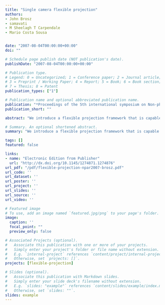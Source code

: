 ```yaml
---
title: "Single camera flexible projection"
authors:
- John Brosz
- samavati
- M Sheelagh T Carpendale
- Mario Costa Sousa


date: "2007-08-04T00:00:00+00:00"
doi: ""

# Schedule page publish date (NOT publication's date).
publishDate: "2007-08-04T00:00:00+00:00"

# Publication type.
# Legend: 0 = Uncategorized; 1 = Conference paper; 2 = Journal article;
# 3 = Preprint / Working Paper; 4 = Report; 5 = Book; 6 = Book section;
# 7 = Thesis; 8 = Patent
publication_types: ["1"]

# Publication name and optional abbreviated publication name.
publication: "*Proceedings of the 5th international symposium on Non-photorealistic animation and rendering (ACM)*"
publication_short: ""

abstract: "We introduce a flexible projection framework that is capable of modeling a wide variety of linear, nonlinear, and hand-tailored artistic projections with a single camera. This framework introduces a unified geometry for all of these types of projections using the concept of a flexible viewing volume. With a parametric representation of the viewing volume, we obtain the ability to create curvy volumes, curvy near and far clipping surfaces, and curvy projectors. Through a description of the framework's geometry, we illustrate its capabilities to recreate existing projections and reveal new projection variations. Further, we apply two techniques for rendering the framework's projections: ray casting, and a limited GPU based scanline algorithm that achieves real-time results."

# Summary. An optional shortened abstract.
summary: "We introduce a flexible projection framework that is capable of modeling a wide variety of linear, nonlinear, and hand-tailored artistic projections with a single camera. This framework introduces a unified geometry for all of these types of projections using the concept of a flexible viewing volume. With a parametric representation of the viewing volume, we obtain the ability to create curvy volumes, curvy near and far clipping surfaces, and curvy projectors. Through a description of the framew..."

tags: []
featured: false

links:
- name: "Electronic Edition from Publisher"
  url: "http://dx.doi.org/10.1145/1274871.1274876"
url_pdf: "/pdf/flexible-projection-npar2007-brosz.pdf"
url_code: ''
url_dataset: ''
url_poster: ''
url_project: ''
url_slides: ''
url_source: ''
url_video: ''

# Featured image
# To use, add an image named `featured.jpg/png` to your page's folder. 
image:
  caption: ''
  focal_point: ""
  preview_only: false

# Associated Projects (optional).
#   Associate this publication with one or more of your projects.
#   Simply enter your project's folder or file name without extension.
#   E.g. `internal-project` references `content/project/internal-project/index.md`.
#   Otherwise, set `projects: []`.
projects: [flexible-projection]

# Slides (optional).
#   Associate this publication with Markdown slides.
#   Simply enter your slide deck's filename without extension.
#   E.g. `slides: "example"` references `content/slides/example/index.md`.
#   Otherwise, set `slides: ""`.
slides: example
---
```

